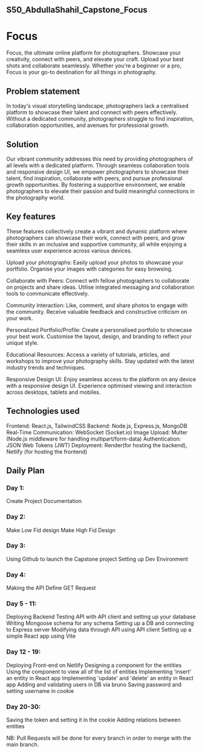 ## S50_AbdullaShahil_Capstone_Focus

# Focus
Focus, the ultimate online platform for photographers. Showcase your creativity, connect with peers, and elevate your craft. Upload your best shots and collaborate seamlessly. Whether you're a beginner or a pro, Focus is your go-to destination for all things in photography.

## Problem statement
In today's visual storytelling landscape, photographers lack a centralised platform to showcase their talent and connect with peers effectively. Without a dedicated community, photographers struggle to find inspiration, collaboration opportunities, and avenues for professional growth.

## Solution
Our vibrant community addresses this need by providing photographers of all levels with a dedicated platform. Through seamless collaboration tools and responsive design UI, we empower photographers to showcase their talent, find inspiration, collaborate with peers, and pursue professional growth opportunities. By fostering a supportive environment, we enable photographers to elevate their passion and build meaningful connections in the photography world.


## Key features

These features collectively create a vibrant and dynamic platform where photographers can showcase their work, connect with peers, and grow their skills in an inclusive and supportive community, all while enjoying a seamless user experience across various devices.

Upload your photographs:
Easily upload your photos to showcase your portfolio.
Organise your images with categories for easy browsing.

Collaborate with Peers:
Connect with fellow photographers to collaborate on projects and share ideas.
Utilise integrated messaging and collaboration tools to communicate effectively.

Community Interaction:
Like, comment, and share photos to engage with the community.
Receive valuable feedback and constructive criticism on your work.


Personalized Portfolio/Profile:
Create a personalised portfolio to showcase your best work.
Customise the layout, design, and branding to reflect your unique style.

Educational Resources:
Access a variety of tutorials, articles, and workshops to improve your photography skills.
Stay updated with the latest industry trends and techniques.

Responsive Design UI:
Enjoy seamless access to the platform on any device with a responsive design UI.
Experience optimised viewing and interaction across desktops, tablets and mobiles.


## Technologies used

Frontend: React.js, TailwindCSS
Backend: Node.js, Express.js, MongoDB
Real-Time Communication: WebSocket (Socket.io)
Image Upload: Multer (Node.js middleware for handling multipart/form-data)
Authentication: JSON Web Tokens (JWT)
Deployment: Render(for hosting the backend), Netlify (for hosting the frontend)



## Daily Plan

### Day 1:
Create Project Documentation

### Day 2:
Make Low Fid design
Make High Fid Design

### Day 3:
Using Github to launch the Capstone project
Setting up Dev Environment

### Day 4:
Making the API
Define GET Request


### Day 5 - 11:
Deploying Backend
Testing API with API client and setting up your database
Writing Mongoose schema for any schema
Setting up a DB and connecting to Express server
Modifying data through API using API client
Setting up a simple React app using Vite

### Day 12 - 19:
Deploying Front-end on Netlify
Designing a component for the entities
Using the component to view all of the list of entities
Implementing ‘insert’ an entity in React app
Implementing 'update' and 'delete' an entity in React app
Adding and validating users in DB via bruno
Saving password and setting username in cookie


### Day 20-30:
Saving the token and setting it in the cookie
Adding relations between entities


NB: Pull Requests will be done for every branch in order to merge with the main branch.
